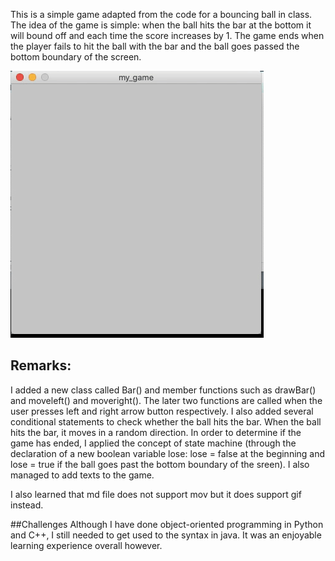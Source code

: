 This is a simple game adapted from the code for a bouncing ball in class. The idea of the game is simple: when the ball hits the bar at the bottom it will bound off and each time the score increases by 1. The game ends when the player fails to hit the ball with the bar and the ball goes passed the bottom boundary of the screen.

![](my_game.gif)

## Remarks:
I added a new class called Bar() and member functions such as drawBar() and moveleft() and moveright(). The later two functions are called when the user presses left and right arrow button respectively.
I also added several conditional statements to check whether the ball hits the bar. When the ball hits the bar, it moves in a random direction.
In order to determine if the game has ended, I applied the concept of state machine (through the declaration of a new boolean variable lose: lose = false at the beginning and lose = true if the ball goes past the bottom boundary of the sreen).
I also managed to add texts to the game.

I also learned that md file does not support mov but it does support gif instead.

##Challenges
Although I have done object-oriented programming in Python and C++, I still needed to get used to the syntax in java. It was an enjoyable learning experience overall however.
